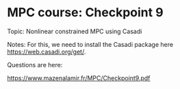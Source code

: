 # MPC course: Checkpoint 9
Topic: Nonlinear constrained MPC using Casadi

Notes: For this, we need to install the Casadi package here https://web.casadi.org/get/.

Questions are here: 

https://www.mazenalamir.fr/MPC/Checkpoint9.pdf
